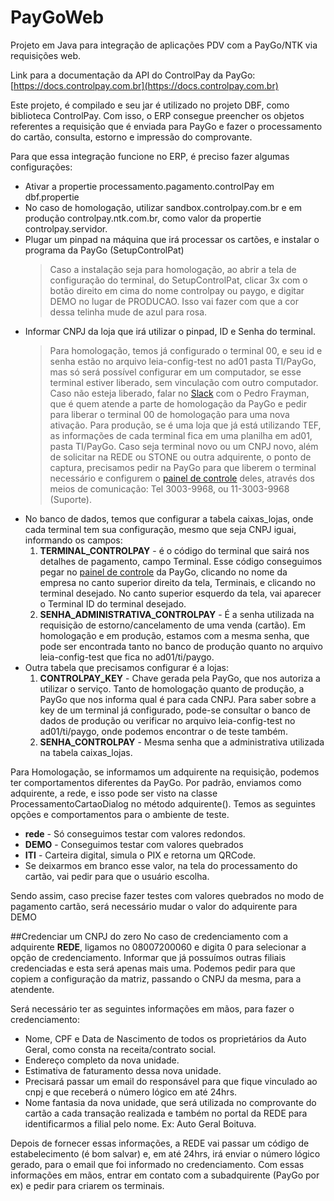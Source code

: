 # PayGoWeb
Projeto em Java para integração de aplicações PDV com a PayGo/NTK via requisições web.

Link para a documentação da API do ControlPay da PayGo: [https://docs.controlpay.com.br](https://docs.controlpay.com.br)

Este projeto, é compilado e seu jar é utilizado no projeto DBF, como biblioteca ControlPay.
Com isso, o ERP consegue preencher os objetos referentes a requisição que é enviada para PayGo
e fazer o processamento do cartão, consulta, estorno e impressão do comprovante.

Para que essa integração funcione no ERP, é preciso fazer algumas configurações:

- Ativar a propertie processamento.pagamento.controlPay em dbf.propertie
- No caso de homologação, utilizar sandbox.controlpay.com.br e em produção controlpay.ntk.com.br, como valor da propertie controlpay.servidor.
- Plugar um pinpad na máquina que irá processar os cartões, e instalar o programa da PayGo (SetupControlPat)
  > Caso a instalação seja para homologação, ao abrir a tela de configuração do terminal, do SetupControlPat, clicar 3x com o botão direito
  em cima do nome controlpay ou paygo, e digitar DEMO no lugar de PRODUCAO. Isso vai fazer com que a cor dessa telinha mude de azul para rosa.
- Informar CNPJ da loja que irá utilizar o pinpad, ID e Senha do terminal.
  > Para homologação, temos já configurado o terminal 00, e seu id e senha estão no arquivo leia-config-test no ad01 pasta TI/PayGo, mas só será possível configurar
  em um computador, se esse terminal estiver liberado, sem vinculação com outro computador. Caso não esteja liberado, falar no [Slack](https://app.slack.com/client/T01D4GDHP63/D01TGC5D0KX)
  com o Pedro Frayman, que é quem atende a parte de homologação da PayGo e pedir para liberar o terminal 00 de homologação para uma nova ativação.
  > Para produção, se é uma loja que já está utilizando TEF, as informações de cada terminal fica em uma planilha em ad01, pasta TI/PayGo. Caso seja terminal novo
  ou um CNPJ novo, além de solicitar na REDE ou STONE ou outra adquirente, o ponto de captura, precisamos pedir na PayGo para que liberem o terminal necessário e configurem
  o [painel de controle](https://portal.controlpay.com.br/Pages/Login.aspx?ReturnUrl=%2f) deles, através dos meios de comunicação: Tel 3003-9968,
  ou 11-3003-9968 (Suporte).
- No banco de dados, temos que configurar a tabela caixas_lojas, onde cada terminal tem sua configuração, mesmo que seja CNPJ iguai, informando os campos:
  1. **TERMINAL_CONTROLPAY** - é o código do terminal que sairá nos detalhes de pagamento, campo Terminal. Esse código conseguimos pegar no [painel de controle](https://portal.controlpay.com.br/Pages/Login.aspx?ReturnUrl=%2f) da PayGo, clicando no nome da empresa no canto superior direito da tela, Terminais, e clicando no terminal desejado. No canto superior esquerdo da tela, vai aparecer o Terminal ID do terminal desejado.
  2. **SENHA_ADMINISTRATIVA_CONTROLPAY** - É a senha utilizada na requisição de estorno/cancelamento de uma venda (cartão). Em homologação e em produção, estamos com a mesma senha, que pode ser encontrada tanto no banco de produção quanto no arquivo leia-config-test que fica no ad01/ti/paygo.
- Outra tabela que precisamos configurar é a lojas:
  1. **CONTROLPAY_KEY** - Chave gerada pela PayGo, que nos autoriza a utilizar o serviço. Tanto de homologação quanto de produção, a PayGo que nos informa qual é para cada CNPJ.
    Para saber sobre a key de um terminal já configurado, pode-se consultar o banco de dados de produção ou verificar no arquivo leia-config-test no ad01/ti/paygo, onde podemos encontrar o de teste também.
  2. **SENHA_CONTROLPAY** - Mesma senha que a administrativa utilizada na tabela caixas_lojas.

Para Homologação, se informamos um adquirente na requisição, podemos ter comportamentos diferentes da PayGo. Por padrão, enviamos como adquirente, a rede, e isso pode ser visto na classe ProcessamentoCartaoDialog no método adquirente(). Temos as seguintes opções e comportamentos para o ambiente de teste.
- **rede** - Só conseguimos testar com valores redondos.
- **DEMO** - Conseguimos testar com valores quebrados
- **ITI** - Carteira digital, simula o PIX e retorna um QRCode.
- Se deixarmos em branco esse valor, na tela do processamento do cartão, vai pedir para que o usuário escolha.

Sendo assim, caso precise fazer testes com valores quebrados no modo de pagamento cartão, será necessário mudar o valor do adquirente para DEMO

##Credenciar um CNPJ do zero
No caso de credenciamento com a adquirente **REDE**, ligamos no 08007200060 e digita 0 para selecionar a opção de credenciamento.
Informar que já possuímos outras filiais credenciadas e esta será apenas mais uma. Podemos pedir para que copiem a configuração
da matriz, passando o CNPJ da mesma, para a atendente.

Será necessário ter as seguintes informações em mãos, para fazer o credenciamento:

- Nome, CPF e Data de Nascimento de todos os proprietários da Auto Geral, como consta na receita/contrato social.
- Endereço completo da nova unidade.
- Estimativa de faturamento dessa nova unidade.
- Precisará passar um email do responsável para que fique vinculado ao cnpj e que receberá o número lógico em até 24hrs.
- Nome fantasia da nova unidade, que será utilizada no comprovante do cartão a cada transação realizada e também no portal
da REDE para identificarmos a filial pelo nome. Ex: Auto Geral Boituva.

Depois de fornecer essas informações, a REDE vai passar um código de estabelecimento (é bom salvar) e, em até 24hrs, irá enviar
o número lógico gerado, para o email que foi informado no credenciamento.
Com essas informações em mãos, entrar em contato com a subadquirente (PayGo por ex) e pedir para criarem os terminais.

